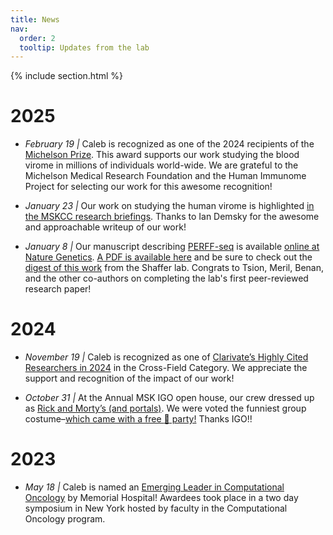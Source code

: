```yaml
---
title: News
nav:
  order: 2
  tooltip: Updates from the lab
---
```


{% include section.html %}


# 2025

- *February 19 |* Caleb is recognized as one of the 2024 recipients of the [Michelson Prize](https://www.humanimmunomeproject.org/news/human-immunome-project-and-michelson-medical-research-foundation-award-150000-grants-to-three-early-career-scientists-advancing-immunology-and-vaccines/).
This award supports our work studying the blood virome in millions of individuals world-wide. We are grateful to the 
Michelson Medical Research Foundation and the Human Immunome Project for selecting our work for this awesome recognition! 

- *January 23 |* Our work on studying the human virome is highlighted 
[in the MSKCC research briefings](https://www.mskcc.org/news/msk-researchers-help-to-map-human-virome). 
Thanks to Ian Demsky for the awesome and approachable writeup of our work! 

- *January 8 |* Our manuscript describing [PERFF-seq](https://clareaulab.com/perffseq/) 
is available [online at Nature Genetics](https://www.nature.com/articles/s41588-024-02036-7). 
[A PDF is available here](https://clareaulab.github.io/pdfs/AbayStickelsTakizawa-NG-2025.pdf) and
be sure to check out the [digest of this work](https://www.nature.com/articles/s41588-024-02073-2) from
the Shaffer lab. 
Congrats to Tsion, Meril, Benan, and the other co-authors on completing the lab's first peer-reviewed
research paper! 


# 2024

- *November 19 |* Caleb is recognized as one of [Clarivate’s Highly Cited Researchers in 2024](https://clarivate.com/highly-cited-researchers/?action=clv_hcr_members_filter&clv-paged=1&clv-category=&clv-institution=&clv-region=&clv-name=lareau) 
in the Cross-Field Category. We appreciate the support and recognition of the impact of our work!

- *October 31 |* At the Annual MSK IGO open house, our crew dressed up as [Rick and Morty’s (and portals)](https://x.com/CalebLareau/status/1852019342650617930).
We were voted the funniest group costume–[which came with a free  :pizza:  party!](https://www.reddit.com/r/rickandmorty/comments/22iese/one_large_person_with_extra_people_please/) Thanks IGO!!

# 2023

- *May 18 |* Caleb is named an [Emerging Leader in Computational Oncology](https://componcmsk.org/event/computational-oncology-emerging-leaders-2023/) by Memorial Hospital! Awardees took place in a two day symposium in New York hosted by faculty in the Computational Oncology program.